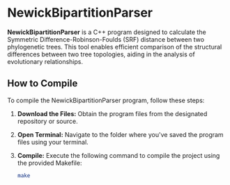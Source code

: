 # NewickBipartitionParser

**NewickBipartitionParser** is a C++ program designed to calculate the Symmetric Difference-Robinson-Foulds (SRF) distance between two phylogenetic trees. This tool enables efficient comparison of the structural differences between two tree topologies, aiding in the analysis of evolutionary relationships.

## How to Compile

To compile the NewickBipartitionParser program, follow these steps:

1. **Download the Files:** Obtain the program files from the designated repository or source.
2. **Open Terminal:** Navigate to the folder where you've saved the program files using your terminal.
3. **Compile:** Execute the following command to compile the project using the provided Makefile:

   ```bash
   make
